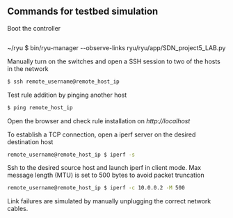 ## Commands for testbed simulation

Boot the controller

```bash
```
~/ryu $ bin/ryu-manager --observe-links ryu/ryu/app/SDN_project5_LAB.py

Manually turn on the switches and open a SSH session to two of the hosts in the network

```bash
$ ssh remote_username@remote_host_ip
```

Test rule addition by pinging another host
```bash
$ ping remote_host_ip
```
Open the browser and check rule installation on *http://localhost*

To establish a TCP connection, open a iperf server on the desired destination host
```bash
remote_username@remote_host_ip $ iperf -s
```
Ssh to the desired source host and launch iperf in client mode. Max message length (MTU) is set to 500 bytes to avoid packet truncation
```bash
remote_username@remote_host_ip $ iperf -c 10.0.0.2 -M 500
```

Link failures are simulated by manually unplugging the correct network cables.